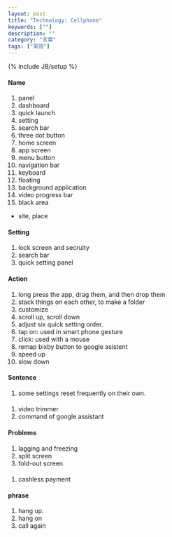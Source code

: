 ```yaml
---
layout: post
title: "Technology: Cellphone"
keywords: [""]
description: ""
category: "言葉"
tags: ["英語"]
---
```

{% include JB/setup %}

#### Name
1. panel
2. dashboard
3. quick launch
4. setting
6. search bar
7. three dot button
8. home screen
9. app screen
1. menu button
2. navigation bar
3. keyboard
4. floating 
5. background application
6. video progress bar
7. black area
- site, place

#### Setting
1. lock screen and secruity
2. search bar
3. quick setting panel


#### Action
1. long press the app, drag them, and then drop them
2. stack things on each other, to make a folder
3. customize
4. scroll up, scroll down
5. adjust six quick setting order. 
6. tap on: used in smart phone gesture
7. click: used with a mouse
8. remap bixby button to google asistent
9. speed up 
1. slow down

#### Sentence
1. some settings reset frequently on their own.



####
1. video trimmer
2. command of google assistant

#### Problems
1. lagging and freezing
2. split screen
3. fold-out screen

####
1. cashless payment

#### phrase
1. hang up.
2. hang on
3. call again

